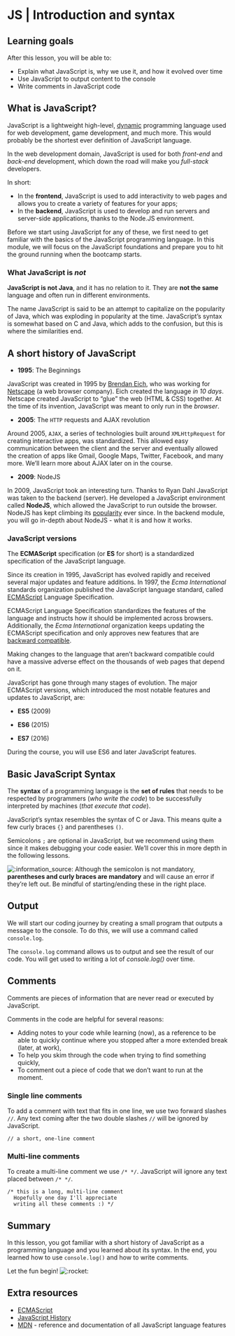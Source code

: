 # JS | Introduction and syntax
<h2 class="raw">Learning goals</h2>
<p>After this lesson, you will be able to:</p>
<ul>
<li class="raw">Explain what JavaScript is, why we use it, and how it evolved over time</li>
<li class="raw">Use JavaScript to output content to the console</li>
<li class="raw">Write comments in JavaScript code</li>
</ul>
<h2 class="raw">What is JavaScript?</h2>
<p>JavaScript is a lightweight high-level, <a href="https://en.wikipedia.org/wiki/Dynamic_programming_language">dynamic</a> programming language used for web development, game development, and much more. This would probably be the shortest ever definition of JavaScript language.</p>
<p>In the web development domain, JavaScript is used for both <em>front-end</em> and <em>back-end</em> development, which down the road will make you <em>full-stack</em> developers.</p>
<p>In short:</p>
<ul>
<li class="raw">In the <strong>frontend</strong>, JavaScript is used to add interactivity to web pages and allows you to create a variety of features for your apps;</li>
<li class="raw">In the <strong>backend</strong>, JavaScript is used to develop and run servers and server-side applications, thanks to the Node.JS environment.</li>
</ul>
<p>Before we start using JavaScript for any of these, we first need to get familiar with the basics of the JavaScript programming language. In this module, we will focus on the JavaScript foundations and prepare you to hit the ground running when the bootcamp starts.</p>
<h3 class="raw">What JavaScript is <em>not</em></h3>
<p><strong>JavaScript is not Java</strong>, and it has no relation to it. They are <strong>not the same</strong> language and often run in different environments.</p>
<p>The name JavaScript is said to be an attempt to capitalize on the popularity of Java, which was exploding in popularity at the time. JavaScript&rsquo;s syntax is somewhat based on C and Java, which adds to the confusion, but this is where the similarities end.</p>
<h2 class="raw">A short history of JavaScript</h2>
<ul>
<li class="raw"><strong>1995</strong>: The Beginnings</li>
</ul>
<p>JavaScript was created in 1995 by <a href="https://en.wikipedia.org/wiki/Brendan_Eich">Brendan Eich</a>, who was working for <a href="https://en.wikipedia.org/wiki/Netscape">Netscape</a> (a web browser company). Eich created the language <em>in 10 days</em>. Netscape created JavaScript to &ldquo;glue&rdquo; the web (HTML &amp; CSS) together. At the time of its invention, JavaScript was meant to only run in the <em>browser</em>.</p>
<ul>
<li class="raw"><strong>2005</strong>: The <code>HTTP</code> requests and AJAX revolution</li>
</ul>
<p>Around 2005, <code>AJAX</code>, a series of technologies built around <code>XMLHttpRequest</code> for creating interactive apps, was standardized. This allowed easy communication between the client and the server and eventually allowed the creation of apps like Gmail, Google Maps, Twitter, Facebook, and many more. We&rsquo;ll learn more about AJAX later on in the course.</p>
<ul>
<li class="raw"><strong>2009</strong>: NodeJS</li>
</ul>
<p>In 2009, JavaScript took an interesting turn. Thanks to Ryan Dahl JavaScript was taken to the backend (server). He developed a JavaScript environment called <strong>NodeJS</strong>, which allowed the JavaScript to run outside the browser. NodeJS has kept climbing its <a href="https://www.google.com/trends/explore?date=all&amp;q=NodeJS">popularity</a> ever since. In the backend module, you will go in-depth about NodeJS - what it is and how it works.</p>
<h3 class="raw">JavaScript versions</h3>
<div class="alert alert-success">
<p>The <strong>ECMAScript</strong> specification (or <strong>ES</strong> for short) is a standardized specification of the JavaScript language.</p>
</div>
<p>Since its creation in 1995, JavaScript has evolved rapidly and received several major updates and feature additions. In 1997, the <em>Ecma International</em> standards organization published the JavaScript language standard, called <a href="https://en.wikipedia.org/wiki/ECMAScript">ECMAScript</a> Language Specification.</p>
<p>ECMAScript Language Specification standardizes the features of the language and instructs how it should be implemented across browsers. Additionally, the <em>Ecma International</em> organization keeps updating the ECMAScript specification and only approves new features that are <a href="https://en.wikipedia.org/wiki/Backward_compatibility">backward compatible</a>.</p>
<p>Making changes to the language that aren&rsquo;t backward compatible could have a massive adverse effect on the thousands of web pages that depend on it.</p>
<p>JavaScript has gone through many stages of evolution. The major ECMAScript versions, which introduced the most notable features and updates to JavaScript, are:</p>
<ul>
<li class="raw">
<p><strong>ES5</strong> (2009)</p>
</li>
<li class="raw">
<p><strong>ES6</strong> (2015)</p>
</li>
<li class="raw">
<p><strong>ES7</strong> (2016)</p>
</li>
</ul>
<p>During the course, you will use ES6 and later JavaScript features.</p>
<h2 class="raw">Basic JavaScript Syntax</h2>
<div class="alert alert-success">
<p>The <strong>syntax</strong> of a programming language is the <strong>set of rules</strong> that needs to be respected by programmers (<em>who write the code</em>) to be successfully interpreted by machines (<em>that execute that code</em>).</p>
</div>
<p>JavaScript&rsquo;s syntax resembles the syntax of C or Java. This means quite a few curly braces <code>{}</code> and parentheses <code>()</code>.</p>
<p>Semicolons <code>;</code> are optional in JavaScript, but we recommend using them since it makes debugging your code easier. We&rsquo;ll cover this in more depth in the following lessons.</p>
<div class="alert alert-info">
<p><img class="emoji" alt=":information_source:" src="https://cdn.jsdelivr.net/npm/@hackmd/emojify.js@2.1.0/dist/images/basic/information_source.png" /> Although the semicolon is not mandatory, <strong>parentheses and curly braces are mandatory</strong> and will cause an error if they&rsquo;re left out. Be mindful of starting/ending these in the right place.</p>
</div>
<h2 class="raw">Output</h2>
<p>We will start our coding journey by creating a small program that outputs a message to the console. To do this, we will use a command called <code>console.log</code>.</p>
<p>The <code>console.log</code> command allows us to output and see the result of our code. You will get used to writing a lot of <em>console.log()</em> over time.</p>

<h2 class="raw">Comments</h2>
<p>Comments are pieces of information that are never read or executed by JavaScript.</p>
<p>Comments in the code are helpful for several reasons:</p>
<ul>
<li class="raw">Adding notes to your code while learning (now), as a reference to be able to quickly continue where you stopped after a more extended break (later, at work),</li>
<li class="raw">To help you skim through the code when trying to find something quickly,</li>
<li class="raw">To comment out a piece of code that we don&rsquo;t want to run at the moment.</li>
</ul>
<h3 class="raw">Single line comments</h3>
<p>To add a comment with text that fits in one line, we use two forward slashes <code>//</code>. Any text coming after the two double slashes <code>//</code> will be ignored by JavaScript.</p>
<pre><code class="js hljs raw">// a short, one-line comment
</code></pre>
<h3 class="raw">Multi-line comments</h3>
<p>To create a multi-line comment we use <code>/* */</code>. JavaScript will ignore any text placed between <code>/* */</code>.</p>
<pre><code class="javascript hljs raw">/* this is a long, multi-line comment
  Hopefully one day I'll appreciate 
  writing all these comments :) */
</code></pre>
<p></p>
<h2 class="raw">Summary</h2>
<p>In this lesson, you got familiar with a short history of JavaScript as a programming language and you learned about its syntax. In the end, you learned how to use <code>console.log()</code> and how to write comments.</p>
<p>Let the fun begin! <img class="emoji" alt=":rocket:" src="https://cdn.jsdelivr.net/npm/@hackmd/emojify.js@2.1.0/dist/images/basic/rocket.png" /></p>
<h2 class="raw">Extra resources</h2>
<ul>
<li class="raw"><a href="https://en.wikipedia.org/wiki/ECMAScript">ECMAScript</a></li>
<li class="raw"><a href="http://www.howtocreate.co.uk/jshistory.html">JavaScript History</a></li>
<li class="raw"><a href="https://developer.mozilla.org/en-US/docs/Web/JavaScript">MDN</a> - reference and documentation of all JavaScript language features</li>
</ul>
